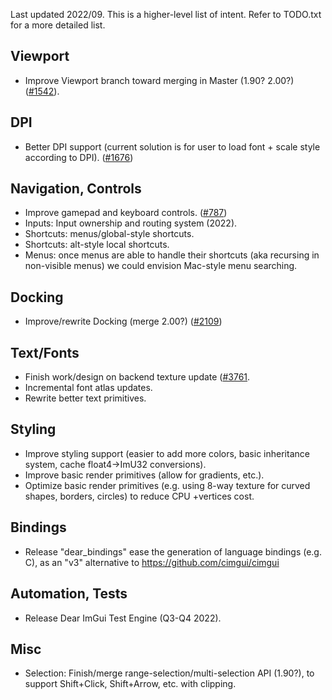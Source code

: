Last updated 2022/09.
This is a higher-level list of intent. Refer to TODO.txt for a more detailed list.

## Viewport

- Improve Viewport branch toward merging in Master (1.90? 2.00?) ([#1542](https://github.com/ocornut/imgui/issues/1542)).

## DPI

- Better DPI support (current solution is for user to load font + scale style according to DPI). ([#1676](https://github.com/ocornut/imgui/issues/1676))

## Navigation, Controls

- Improve gamepad and keyboard controls. ([#787](https://github.com/ocornut/imgui/issues/787))
- Inputs: Input ownership and routing system (2022).
- Shortcuts: menus/global-style shortcuts.
- Shortcuts: alt-style local shortcuts.
- Menus: once menus are able to handle their shortcuts (aka recursing in non-visible menus) we could envision Mac-style menu searching.

## Docking

- Improve/rewrite Docking (merge 2.00?) ([#2109](https://github.com/ocornut/imgui/issues/2109))

## Text/Fonts

- Finish work/design on backend texture update ([#3761](https://github.com/ocornut/imgui/issues/3761).
- Incremental font atlas updates.
- Rewrite better text primitives.

## Styling

- Improve styling support (easier to add more colors, basic inheritance system, cache float4->ImU32 conversions).
- Improve basic render primitives (allow for gradients, etc.).
- Optimize basic render primitives (e.g. using 8-way texture for curved shapes, borders, circles) to reduce CPU  +vertices cost.

## Bindings

- Release "dear_bindings" ease the generation of language bindings (e.g. C), as an "v3" alternative to https://github.com/cimgui/cimgui

## Automation, Tests

- Release Dear ImGui Test Engine (Q3-Q4 2022).

## Misc

- Selection: Finish/merge range-selection/multi-selection API (1.90?), to support Shift+Click, Shift+Arrow, etc. with clipping.

